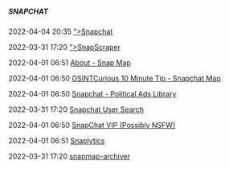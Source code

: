 #####  SNAPCHAT

2022-04-04 20:35 [&quot;&gt;Snapchat](https://www.snapchat.com/create)

2022-03-31 17:20 [&quot;&gt;SnapScraper](https://rhematt.github.io/Snap-Scraper/)

2022-04-01 06:51 [About - Snap Map](https://map.snapchat.com/@41.881500,-87.624400,12.00z)

2022-04-01 06:50 [OSINTCurious 10 Minute Tip - Snapchat Map](https://m.youtube.com/watch?v=17yiLinMPpk)

2022-04-01 06:50 [Snapchat - Political Ads Library](https://www.snap.com/en-GB/political-ads)

2022-03-31 17:20 [Snapchat User Search](https://sovip.io/)

2022-04-01 06:50 [SnapChat VIP (Possibly NSFW)](https://sovip.io/?pa=1)

2022-04-01 06:51 [Snaplytics](https://www.snaplytics.io/)

2022-03-31 17:20 [snapmap-archiver](https://pypi.org/project/snapmap-archiver/)



